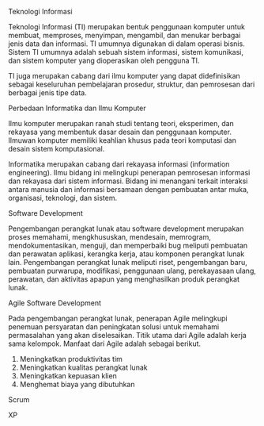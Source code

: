 Teknologi Informasi

Teknologi Informasi (TI) merupakan bentuk penggunaan komputer untuk membuat, memproses, menyimpan, mengambil, dan menukar berbagai jenis data dan informasi. TI umumnya digunakan di dalam operasi bisnis. Sistem TI umumnya adalah sebuah sistem informasi, sistem komunikasi, dan sistem komputer yang dioperasikan oleh pengguna TI.

TI juga merupakan cabang dari ilmu komputer yang dapat didefinisikan sebagai keseluruhan pembelajaran prosedur, struktur, dan pemrosesan dari berbagai jenis tipe data.

Perbedaan Informatika dan Ilmu Komputer

Ilmu komputer merupakan ranah studi tentang teori, eksperimen, dan rekayasa yang membentuk dasar desain dan penggunaan komputer. Ilmuwan komputer memiliki keahlian khusus pada teori komputasi dan desain sistem komputasional.

Informatika merupakan cabang dari rekayasa informasi (information engineering). Ilmu bidang ini melingkupi penerapan pemrosesan informasi dan rekayasa dari sistem informasi. Bidang ini menangani terkait interaksi antara manusia dan informasi bersamaan dengan pembuatan antar muka, organisasi, teknologi, dan sistem.

Software Development

Pengembangan perangkat lunak atau software development merupakan proses memahami, mengkhususkan, mendesain, memrogram, mendokumentasikan, menguji, dan memperbaiki bug meliputi pembuatan dan perawatan aplikasi, kerangka kerja, atau komponen perangkat lunak lain. Pengembangan perangkat lunak meliputi riset, pengembangan baru, pembuatan purwarupa, modifikasi, penggunaan ulang, perekayasaan ulang, perawatan, dan aktivitas apapun yang menghasilkan produk perangkat lunak.

Agile Software Development

Pada pengembangan perangkat lunak, penerapan Agile melingkupi penemuan persyaratan dan peningkatan solusi untuk memahami permasalahan yang akan diselesaikan. Titik utama dari Agile adalah kerja sama kelompok. Manfaat dari Agile adalah sebagai berikut.
1. Meningkatkan produktivitas tim
2. Meningkatkan kualitas perangkat lunak
3. Meningkatkan kepuasan klien
4. Menghemat biaya yang dibutuhkan

Scrum

XP
